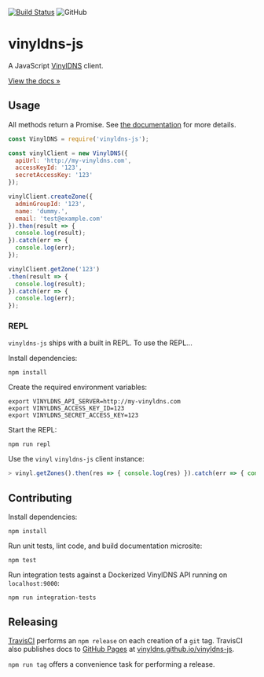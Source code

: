 [![Build Status](https://travis-ci.org/vinyldns/vinyldns-js.svg?branch=master)](https://travis-ci.org/vinyldns/vinyldns-js)
![GitHub](https://img.shields.io/github/license/vinyldns/vinyldns-js)

# vinyldns-js

A JavaScript [VinylDNS](https://vinyldns.io) client.

[View the docs &raquo;](http://vinyldns.github.io/vinyldns-js)

## Usage

All methods return a Promise. See [the documentation](http://vinyldns.github.io/vinyldns-js) for more details.

```javascript
const VinylDNS = require('vinyldns-js');

const vinylClient = new VinylDNS({
  apiUrl: 'http://my-vinyldns.com',
  accessKeyId: '123',
  secretAccessKey: '123'
});

vinylClient.createZone({
  adminGroupId: '123',
  name: 'dummy.',
  email: 'test@example.com'
}).then(result => {
  console.log(result);
}).catch(err => {
  console.log(err);
});

vinylClient.getZone('123')
.then(result => {
  console.log(result);
}).catch(err => {
  console.log(err);
});
```

### REPL

`vinyldns-js` ships with a built in REPL. To use the REPL...

Install dependencies:

```shell script
npm install
```

Create the required environment variables:

```shell script
export VINYLDNS_API_SERVER=http://my-vinyldns.com
export VINYLDNS_ACCESS_KEY_ID=123
export VINYLDNS_SECRET_ACCESS_KEY=123
```

Start the REPL:

```
npm run repl
```

Use the `vinyl` `vinyldns-js` client instance:

```javascript
> vinyl.getZones().then(res => { console.log(res) }).catch(err => { console.log(err) })
```

## Contributing

Install dependencies:

```shell script
npm install
```

Run unit tests, lint code, and build documentation microsite:

```shell script
npm test
```

Run integration tests against a Dockerized VinylDNS API running on `localhost:9000`:

```shell script
npm run integration-tests
```

## Releasing

[TravisCI](https://travis-ci.org/vinyldns/vinyldns-js) performs an `npm release` on each creation of a `git` tag. TravisCI also publishes docs to [GitHub Pages](https://docs.travis-ci.com/user/deployment/pages/) at [vinyldns.github.io/vinyldns-js](https://vinyldns.github.io/vinyldns-js).

`npm run tag` offers a convenience task for performing a release.
